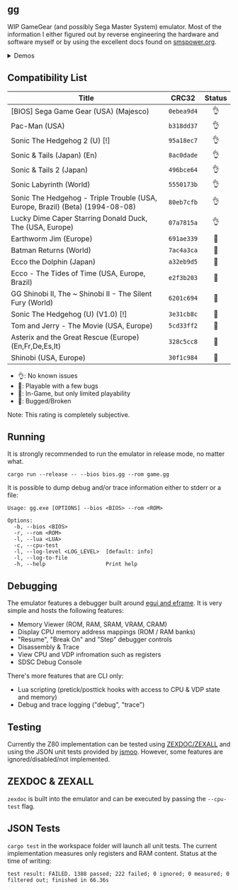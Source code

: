 ## gg
WIP GameGear (and possibly Sega Master System) emulator. Most of the information I either figured out by reverse engineering
the hardware and software myself or by using the excellent docs found on [smspower.org](https://www.smspower.org/).

<details>
  <summary>Demos</summary>

  | Sonic The Hedgehog 2 Demo                                                                         | Lucky Dime Caper Starring Donald Duck Demo                                                        | Pac-Man Demo                                                                                      |
  | ------------------------------------------------------------------------------------------------- | ------------------------------------------------------------------------------------------------- | ------------------------------------------------------------------------------------------------- |
  | <video src="https://github.com/ioncodes/gg/assets/18533297/707c1d23-8182-4dd6-8960-2e86f79d7ee6"> | <video src="https://github.com/ioncodes/gg/assets/18533297/a9638e21-5365-4515-a29d-4701d761c3a2"> | <video src="https://github.com/ioncodes/gg/assets/18533297/1549887c-45f5-4eec-9201-9e4de168b32e"> |
</details>

## Compatibility List
| **Title**                                                                     | **CRC32**  | **Status** |
| ----------------------------------------------------------------------------- | :--------: | :--------: |
| [BIOS] Sega Game Gear (USA) (Majesco)                                         | `0ebea9d4` |     👌      |
| Pac-Man (USA)                                                                 | `b318dd37` |     👌      |
| Sonic The Hedgehog 2 (U) [!]                                                  | `95a18ec7` |     👌      |
| Sonic & Tails (Japan) (En)                                                    | `8ac0dade` |     👌      |
| Sonic & Tails 2 (Japan)                                                       | `496bce64` |     👌      |
| Sonic Labyrinth (World)                                                       | `5550173b` |     👌      |
| Sonic The Hedgehog - Triple Trouble (USA, Europe, Brazil) (Beta) (1994-08-08) | `80eb7cfb` |     👌      |
| Lucky Dime Caper Starring Donald Duck, The (USA, Europe)                      | `07a7815a` |     👌      |
| Earthworm Jim (Europe)                                                        | `691ae339` |     🐥      |
| Batman Returns (World)                                                        | `7ac4a3ca` |     🐥      |
| Ecco the Dolphin (Japan)                                                      | `a32eb9d5` |     🐥      |
| Ecco - The Tides of Time (USA, Europe, Brazil)                                | `e2f3b203` |     🐥      |
| GG Shinobi II, The ~ Shinobi II - The Silent Fury (World)                     | `6201c694` |     🐥      |
| Sonic The Hedgehog (U) (V1.0) [!]                                             | `3e31cb8c` |     🐣      |
| Tom and Jerry - The Movie (USA, Europe)                                       | `5cd33ff2` |     🐞      |
| Asterix and the Great Rescue (Europe) (En,Fr,De,Es,It)                        | `328c5cc8` |     🐞      |
| Shinobi (USA, Europe)                                                         | `30f1c984` |     🐞      |

* 👌: No known issues
* 🐥: Playable with a few bugs
* 🐣: In-Game, but only limited playability
* 🐞: Bugged/Broken

Note: This rating is completely subjective.

## Running
It is strongly recommended to run the emulator in release mode, no matter what.
```
cargo run --release -- --bios bios.gg --rom game.gg
```

It is possible to dump debug and/or trace information either to stderr or a file:

```
Usage: gg.exe [OPTIONS] --bios <BIOS> --rom <ROM>

Options:
  -b, --bios <BIOS>
  -r, --rom <ROM>
  -l, --lua <LUA>
  -c, --cpu-test
  -l, --log-level <LOG_LEVEL>  [default: info]
  -l, --log-to-file
  -h, --help                   Print help
```

## Debugging
The emulator features a debugger built around [egui and eframe](https://github.com/emilk/egui). It is very simple and hosts the following features:

* Memory Viewer (ROM, RAM, SRAM, VRAM, CRAM)
* Display CPU memory address mappings (ROM / RAM banks)
* "Resume", "Break On" and "Step" debugger controls
* Disassembly & Trace
* View CPU and VDP infromation such as registers
* SDSC Debug Console

There's more features that are CLI only:
* Lua scripting (pretick/posttick hooks with access to CPU & VDP state and memory)
* Debug and trace logging ("debug", "trace")

## Testing
Currently the Z80 implementation can be tested using [ZEXDOC/ZEXALL](https://github.com/maxim-zhao/zexall-smsjsm) and using the JSON unit tests 
provided by [jsmoo](https://github.com/raddad772/jsmoo/tree/main/misc/tests/GeneratedTests/z80/v1). However, some features are ignored/disabled/not implemented.

## ZEXDOC & ZEXALL
`zexdoc` is built into the emulator and can be executed by passing the `--cpu-test` flag.

## JSON Tests
`cargo test` in the workspace folder will launch all unit tests. The current implementation measures only registers and RAM content. Status at the time of writing:  
```
test result: FAILED. 1388 passed; 222 failed; 0 ignored; 0 measured; 0 filtered out; finished in 66.36s
```
